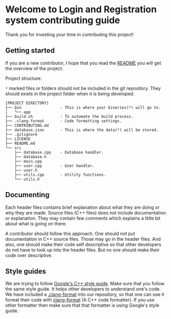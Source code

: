 # Welcome to Login and Registration system contributing guide

Thank you for investing your time in contributing this project!

## Getting started

If you are a new contributor, I hope that you read the [README](README.md) you
will get the overview of the project.

Project structure:

`*` marked files or folders should not be included in the git repository. They
should exists in the project folder when it is being developed.

```
[PROJECT DIRECTORY]
├── bin                 - This is where your binaries(*) will go to.
│   └── app
├── build.sh            - To automate the build process.
├── .clang-format       - Code formatting settings.
├── CONTRIBUTING.md
├── database.json       - This is where the data(*) will be stored.
├── .gitignore
├── LICENSE
├── README.md
└── src
    ├── database.cpp    - Database handler.
    ├── database.h
    ├── main.cpp
    ├── user.cpp        - User handler.
    ├── user.h
    ├── utils.cpp       - Utility functions.
    └── utils.h
```

## Documenting

Each header files contains brief explanation about what they are doing or why
they are made. Source files (C++ files) does not include documentation or
explanation. They may contain few comments which explains a little bit about
what is going on there.

A contributor should follow this approach. One should not put documentation in
C++ source files. Those may go in the header files. And also, one should make
their code self descriptive so that other developers do not have to look up
into the header files. But no one should make their code over descriptive.

## Style guides

We are trying to follow [Google's C++ style guide](https://google.github.io/styleguide/cppguide.html).
Make sure that you follow the same style guide. It helps other developers to
understand one's code. We have included a [.clang-format](.clang-format) into
our repository, so that one can use it format their code with
[clang-format](https://clang.llvm.org/docs/ClangFormat.html) (A C++ code
formatter). If you use other formatter then make sure that that formatter is
using Google's style guide.
